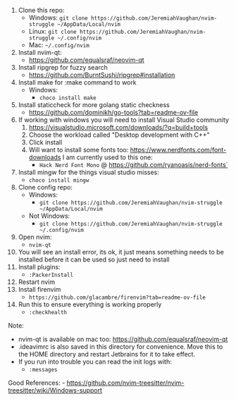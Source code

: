 1. Clone this repo:
    - Windows:
        `git clone https://github.com/JeremiahVaughan/nvim-struggle ~/AppData/Local/nvim`
    - Linux:
        `git clone https://github.com/JeremiahVaughan/nvim-struggle ~/.config/nvim`
    - Mac:
        `~/.config/nvim`
2. Install nvim-qt:
    - https://github.com/equalsraf/neovim-qt
3. Install ripgrep for fuzzy search
    - https://github.com/BurntSushi/ripgrep#installation
4. Install make for :make command to work
    - Windows:
        - `choco install make`
5. Install staticcheck for more golang static checkness
    - https://github.com/dominikh/go-tools?tab=readme-ov-file 
6. If working with windows you will need to install Visual Studio community
     1. https://visualstudio.microsoft.com/downloads/?q=build+tools
     2. Choose the workload called "Desktop development with C++"
     3. Click install
     4. Will want to install some fonts too: https://www.nerdfonts.com/font-downloads I am currently used to this one: 
         - `Hack Nerd Font Mono` @ https://github.com/ryanoasis/nerd-fonts`
7. Install mingw for the things visual studio misses: 
    - `choco install mingw`
8. Clone config repo:
    - Windows: 
        - `git clone https://github.com/JeremiahVaughan/nvim-struggle ~/AppData/Local/nvim`
    - Not Windows: 
        - `git clone https://github.com/JeremiahVaughan/nvim-struggle ~/.config/nvim`
9. Open nvim:
    - `nvim-qt`
10. You will see an install error, its ok, it just means something needs to be installed before it can be used so just need to install
11. Install plugins:
    - `:PackerInstall`
12. Restart nvim
13. Install firenvim
    - `https://github.com/glacambre/firenvim?tab=readme-ov-file` 
14. Run this to ensure everything is working properly
    - `:checkhealth`

Note:
- nvim-qt is available on mac too: https://github.com/equalsraf/neovim-qt
- .ideavimrc is also saved in this directory for convenience. Move this to the HOME directory and restart Jetbrains for it to take effect.
- If you run into trouble you can read the init logs with:
    - `:messages`

Good References:
    - https://github.com/nvim-treesitter/nvim-treesitter/wiki/Windows-support


